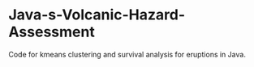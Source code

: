 # Java-s-Volcanic-Hazard-Assessment
Code for kmeans clustering and survival analysis for eruptions in Java.

